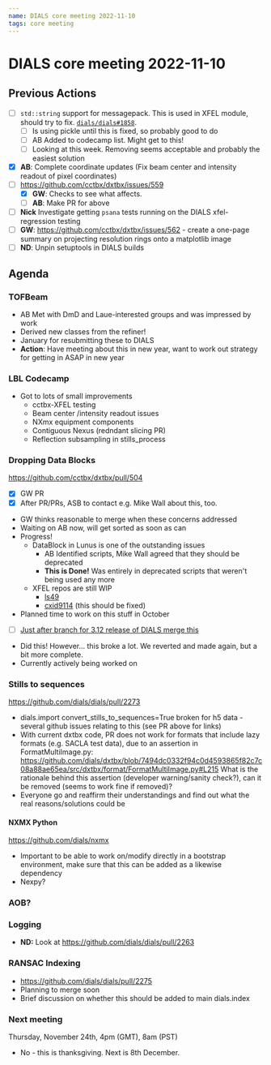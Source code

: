 ```yaml
---
name: DIALS core meeting 2022-11-10
tags: core meeting
---
```


# DIALS core meeting 2022-11-10

## Previous Actions

- [ ] `std::string` support for messagepack. This is used in XFEL module, should try to fix. [`dials/dials#1858`](https://github.com/dials/dials/issues/1858).
    - [ ] Is using pickle until this is fixed, so probably good to do
    - [ ] AB Added to codecamp list. Might get to this!
    - [ ] Looking at this week. Removing seems acceptable and probably the easiest solution
- [x] **AB**: Complete coordinate updates (Fix beam center and intensity readout of pixel coordinates)
- [ ] https://github.com/cctbx/dxtbx/issues/559
    - [x] **GW**: Checks to see what  affects.
    - [ ] **AB**: Make PR for above
- [ ] **Nick** Investigate getting `psana` tests running on the DIALS xfel-regression testing
- [ ] **GW**: https://github.com/cctbx/dxtbx/issues/562 - create a one-page summary on projecting resolution rings onto a matplotlib image
- [ ] **ND**: Unpin setuptools in DIALS builds

## Agenda

### TOFBeam
- AB Met with DmD and Laue-interested groups and was impressed by work
- Derived new classes from the refiner!
- January for resubmitting these to DIALS
- **Action**: Have meeting about this in new year, want to work out strategy for getting in ASAP in new year

### LBL Codecamp
- Got to lots of small improvements
    - cctbx-XFEL testing
    - Beam center /intensity readout issues
    - NXmx equipment components
    - Contiguous Nexus (redndant slicing PR)
    - Reflection subsampling in stills_process


### Dropping Data Blocks

https://github.com/cctbx/dxtbx/pull/504

- [x] GW PR
 - [x] After PR/PRs, ASB to contact e.g. Mike Wall about this, too. 
 - GW thinks reasonable to merge when these concerns addressed
 - Waiting on AB now, will get sorted as soon as can
- Progress!
    - DataBlock in Lunus is one of the outstanding issues
        - AB Identified scripts, Mike Wall agreed that they should be deprecated
        - **This is Done!** Was entirely in deprecated scripts that weren't being used any more
    - XFEL repos are still WIP
        - [ls49](https://github.com/nksauter/LS49)
        - [cxid9114](https://github.com/dermen/cxid9114) (this should be fixed)
- Planned time to work on this stuff in October
- [ ] [Just after branch for 3.12 release of DIALS merge this](https://github.com/cctbx/dxtbx/pull/504#issuecomment-1289068097)
- Did this! However... this broke a lot. We reverted and made again, but a bit more complete.
- Currently actively being worked on

### Stills to sequences

https://github.com/dials/dials/pull/2273
- dials.import convert_stills_to_sequences=True broken for h5 data - several github issues relating to this (see PR above for links)
- With current dxtbx code, PR does not work for formats that include lazy formats (e.g. SACLA test data), due to an assertion in FormatMultiImage.py: https://github.com/dials/dxtbx/blob/7494dc0332f94c0d4593865f82c7c08a88ae65ea/src/dxtbx/format/FormatMultiImage.py#L215 What is the rationale behind this assertion (developer warning/sanity check?), can it be removed (seems to work fine if removed)?
- Everyone go and reaffirm their understandings and find out what the real reasons/solutions could be

#### NXMX Python

https://github.com/dials/nxmx

- Important to be able to work on/modify directly in a bootstrap environment, make sure that this can be added as a likewise dependency
- Nexpy?

### AOB?


### Logging

- **ND:** Look at https://github.com/dials/dials/pull/2263

### RANSAC Indexing

- https://github.com/dials/dials/pull/2275
- Planning to merge soon
- Brief discussion on whether this should be added to main dials.index


### Next meeting

Thursday, November 24th, 4pm (GMT), 8am (PST)

- No - this is thanksgiving. Next is 8th December.
